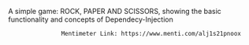  A simple game: ROCK, PAPER AND SCISSORS, showing the basic functionality and concepts of Dependecy-Injection


                   Mentimeter Link: https://www.menti.com/alj1s21pnoox
